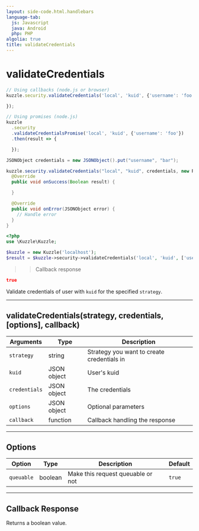 ```yaml
---
layout: side-code.html.handlebars
language-tab:
  js: Javascript
  java: Android
  php: PHP
algolia: true
title: validateCredentials
---
```


# validateCredentials

```js
// Using callbacks (node.js or browser)
kuzzle.security.validateCredentials('local', 'kuid', {'username': 'foo'}, function (error, result) {

});

// Using promises (node.js)
kuzzle
  .security
  .validateCredentialsPromise('local', 'kuid', {'username': 'foo'})
  .then(result => {

  });
```

```java
JSONObject credentials = new JSONObject().put("username", "bar");

kuzzle.security.validateCredentials("local", "kuid", credentials, new ResponseListener<Boolean>() {
  @Override
  public void onSuccess(Boolean result) {

  }

  @Override
  public void onError(JSONObject error) {
    // Handle error
  }
}
```

```php
<?php
use \Kuzzle\Kuzzle;

$kuzzle = new Kuzzle('localhost');
$result = $kuzzle->security->validateCredentials('local', 'kuid', ['username' => 'foo']);
```

>> Callback response

```json
true
```

Validate credentials of user with `kuid` for the specified `strategy`.

---

## validateCredentials(strategy, credentials, [options], callback)

| Arguments | Type | Description
|-----------|------|------------
| `strategy` | string | Strategy you want to create credentials in
| `kuid` | JSON object | User's kuid
| `credentials` | JSON object | The credentials
| `options` | JSON object | Optional parameters
| `callback`| function | Callback handling the response

---

## Options

| Option | Type | Description | Default
|--------|------|-------------|---------
| `queuable` | boolean | Make this request queuable or not  | `true`

---

## Callback Response

Returns a boolean value.
